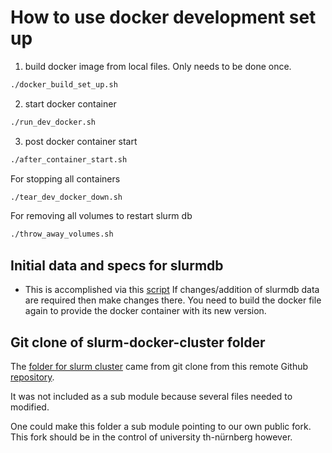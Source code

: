 # How to use docker development set up

1. build docker image from local files. Only needs to be done once.
```bash
./docker_build_set_up.sh
```

2. start docker container 
```bash
./run_dev_docker.sh
```

3. post docker container start
```bash
./after_container_start.sh
```

For stopping all containers 
```bash
./tear_dev_docker_down.sh
```

For removing all volumes to restart slurm db
```bash
./throw_away_volumes.sh
```

## Initial data and specs for slurmdb

- This is accomplished via this [script](./slurm-docker-cluster/add_slurm_data.sh)
  If changes/addition of slurmdb data are required then make changes there.
  You need to build the docker file again to provide the docker container with its new version.

## Git clone of slurm-docker-cluster folder
The [folder for slurm cluster](./slurm-docker-cluster) came from git clone 
from this remote Github [repository](https://github.com/giovtorres/slurm-docker-cluster). 

It was not included as a sub module because several files needed to modified.

One could make this folder  a sub module pointing to our own public fork. This fork should be in the control
of university th-nürnberg however.
